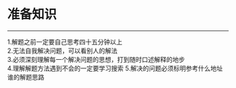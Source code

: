 # 准备知识
----
1.解题之前一定要自己思考四十五分钟以上  
2.无法自我解决问题，可以看别人的解法  
3.必须深刻理解每一个解决问题的思想，打到随时口述解释的地步  
4.理解解题方法遇到不会的一定要学习搜索
5.解决的问题必须标明参考什么地址谁的解题思路